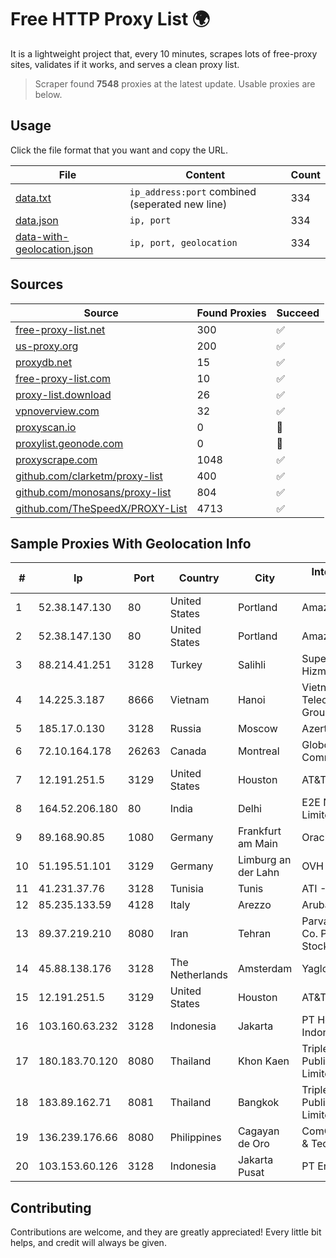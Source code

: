 
# Free HTTP Proxy List 🌍

It is a lightweight project that, every 10 minutes, scrapes lots of free-proxy sites, validates if it works, and serves a clean proxy list.


> Scraper found **7548** proxies at the latest update. Usable proxies are below.

## Usage

Click the file format that you want and copy the URL.


|File|Content|Count|
|----|-------|-----|
|[data.txt](https://raw.githubusercontent.com/themiralay/Proxy-List-World/master/data.txt)|`ip_address:port` combined (seperated new line)|334|
|[data.json](https://raw.githubusercontent.com/themiralay/Proxy-List-World/master/data.json)|`ip, port`|334|
|[data-with-geolocation.json](https://raw.githubusercontent.com/themiralay/Proxy-List-World/master/data-with-geolocation.json)|`ip, port, geolocation`|334|

## Sources

|Source|Found Proxies|Succeed|
|------|-------------|-------|
|[free-proxy-list.net](https://free-proxy-list.net)|300|✅|
|[us-proxy.org](https://www.us-proxy.org)|200|✅|
|[proxydb.net](http://proxydb.net)|15|✅|
|[free-proxy-list.com](https://free-proxy-list.com/?page=&port=&type%5B%5D=http&type%5B%5D=https&up_time=0&search=Search)|10|✅|
|[proxy-list.download](https://www.proxy-list.download/HTTP)|26|✅|
|[vpnoverview.com](https://vpnoverview.com/privacy/anonymous-browsing/free-proxy-servers)|32|✅|
|[proxyscan.io](https://www.proxyscan.io)|0|🚫|
|[proxylist.geonode.com](https://proxylist.geonode.com/api/proxy-list?limit=300&page=1&sort_by=lastChecked&sort_type=desc&protocols=http,https)|0|🚫|
|[proxyscrape.com](https://api.proxyscrape.com/v2/?request=displayproxies&protocol=http&timeout=10000&country=all&ssl=all&anonymity=all)|1048|✅|
|[github.com/clarketm/proxy-list](https://raw.githubusercontent.com/clarketm/proxy-list/master/proxy-list-raw.txt)|400|✅|
|[github.com/monosans/proxy-list](https://raw.githubusercontent.com/monosans/proxy-list/main/proxies/http.txt)|804|✅|
|[github.com/TheSpeedX/PROXY-List](https://raw.githubusercontent.com/TheSpeedX/PROXY-List/master/http.txt)|4713|✅|


## Sample Proxies With Geolocation Info

|#|Ip|Port|Country|City|Internet Service Provider|
|-|--|----|-------|----|-------------------------|
|1|52.38.147.130|80|United States|Portland|Amazon.com, Inc.|
|2|52.38.147.130|80|United States|Portland|Amazon.com, Inc.|
|3|88.214.41.251|3128|Turkey|Salihli|Superonline Iletisim Hizmetleri A.S.|
|4|14.225.3.187|8666|Vietnam|Hanoi|Vietnam Posts and Telecommunications Group|
|5|185.17.0.130|3128|Russia|Moscow|Azerta GROUP Ltd|
|6|72.10.164.178|26263|Canada|Montreal|GloboTech Communications|
|7|12.191.251.5|3129|United States|Houston|AT&T Services, Inc.|
|8|164.52.206.180|80|India|Delhi|E2E Networks Limited|
|9|89.168.90.85|1080|Germany|Frankfurt am Main|Oracle Corporation|
|10|51.195.51.101|3129|Germany|Limburg an der Lahn|OVH SAS|
|11|41.231.37.76|3128|Tunisia|Tunis|ATI - ISP|
|12|85.235.133.59|4128|Italy|Arezzo|Aruba S.p.A.|
|13|89.37.219.210|8080|Iran|Tehran|Parvaresh Dadeha Co. Private Joint Stock|
|14|45.88.138.176|3128|The Netherlands|Amsterdam|Yaglom Labs Ltd|
|15|12.191.251.5|3129|United States|Houston|AT&T Services, Inc.|
|16|103.160.63.232|3128|Indonesia|Jakarta|PT Herza Digital Indonesia|
|17|180.183.70.120|8080|Thailand|Khon Kaen|Triple T Broadband Public Company Limited|
|18|183.89.162.71|8081|Thailand|Bangkok|Triple T Broadband Public Company Limited|
|19|136.239.176.66|8080|Philippines|Cagayan de Oro|ComClark Network & Technology Corp|
|20|103.153.60.126|3128|Indonesia|Jakarta Pusat|PT Era Awan Digital|



## Contributing

Contributions are welcome, and they are greatly appreciated! Every
little bit helps, and credit will always be given.

